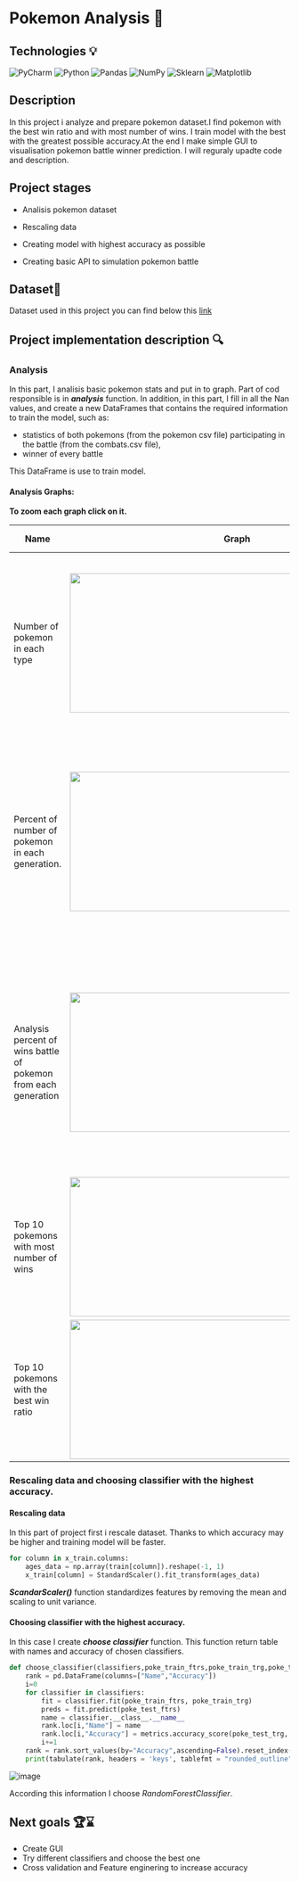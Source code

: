 # Pokemon Analysis 🐲

## Technologies 💡
![PyCharm](https://img.shields.io/badge/pycharm-143?style=for-the-badge&logo=pycharm&logoColor=black&color=black&labelColor=green)
![Python](https://img.shields.io/badge/python-3670A0?style=for-the-badge&logo=python&logoColor=ffdd54)
![Pandas](https://img.shields.io/badge/pandas-%23150458.svg?style=for-the-badge&logo=pandas&logoColor=white)
![NumPy](https://img.shields.io/badge/numpy-%23013243.svg?style=for-the-badge&logo=numpy&logoColor=white)
![Sklearn](https://img.shields.io/badge/scikit--learn-%23F7931E.svg?style=for-the-badge&logo=scikit-learn&logoColor=white)
![Matplotlib](https://img.shields.io/badge/Matplotlib-%23ffffff.svg?style=for-the-badge&logo=Matplotlib&logoColor=black)

## Description 
In this project i analyze and prepare pokemon dataset.I find pokemon with the best win ratio and with most number of wins.
I train model with the best with the greatest possible accuracy.At the end I make simple GUI to visualisation pokemon battle winner prediction.
I will reguraly upadte code and description. 

## Project stages

* Analisis pokemon dataset 

* Rescaling data

* Creating model with highest accuracy as possible

* Creating basic API to simulation pokemon battle

## Dataset📁
Dataset used in this project you can find below this [link](https://www.kaggle.com/datasets/terminus7/pokemon-challenge)

## Project implementation description 🔍
### Analysis
In this part, I analisis basic pokemon stats and put in to graph. Part of cod responsible is in ***analysis*** function. 
In addition, in this part, I fill in all the Nan values, and create a new DataFrames that contains the required information to train the model, such as:

* statistics of both pokemons (from the pokemon csv file) participating in the battle (from the combats.csv file),
* winner of every battle

This DataFrame is use to train model.

#### Analysis Graphs:

**To zoom each graph click on it.**

| Name| Graph | Short Description |
| -- | ------------- | ------------- |
| Number of pokemon in each type|<img src="https://user-images.githubusercontent.com/122997699/216782334-e50775c8-0c3f-4a5b-af42-a24ce95c1184.png" width="600" height="250">| Bar chart showing number of pokemon in each type.There are the most water-type and normal-type Pokemon, and the least flying-type.  |
|Percent of number of pokemon in each generation.| <img src="https://user-images.githubusercontent.com/122997699/216782333-613f6a6a-d782-4b54-9f63-15ce4e5e73c4.png" width="600" height="250">|A pie chart showing how much of the Pokemon set are Pokemon from a each generation.  The fewest Pokemon come from the sixth generation. The number of Pokemon from other generations is similar.|
|Analysis percent of wins battle of pokemon from each generation| <img src="https://user-images.githubusercontent.com/122997699/216782337-903efa19-b692-46f4-adf1-ce39fd7fa274.png" width="450" height="250">|Bar graph, showing percent of wins to pokemon from each generations. According to the chart in second and third generation pokemons are the weakest. The most powerful pokemons are in fourth generation.|
|Top 10 pokemons with most number of wins|<img src="https://user-images.githubusercontent.com/122997699/216782341-8a87e229-0719-4a7b-a7c0-a2b4701ef3b6.png" width="450" height="250">|This graph showing ten pokemon with the most wins. |
|Top 10 pokemons with the best win ratio|<img src="https://user-images.githubusercontent.com/122997699/216782343-806d6b73-11da-4636-b1e3-d68e6ee8b09c.png" width="450" height="250">| This graph showing ten pokemon with the best win ratio|

### Rescaling data and choosing classifier with the highest accuracy.
#### Rescaling data
In this part of project first i rescale dataset. Thanks to which accuracy may be higher and training model will be faster.
```python
for column in x_train.columns:
    ages_data = np.array(train[column]).reshape(-1, 1)
    x_train[column] = StandardScaler().fit_transform(ages_data)
```
***ScandarScaler()*** function standardizes features by removing the mean and scaling to unit variance.
#### Choosing classifier with the highest accuracy.

In this case I create ***choose classifier*** function. This function return table with names and accuracy of chosen classifiers. 
```python
def choose_classifier(classifiers,poke_train_ftrs,poke_train_trg,poke_test_ftrs,poke_test_trg):
    rank = pd.DataFrame(columns=["Name","Accuracy"])
    i=0
    for classifier in classifiers:
        fit = classifier.fit(poke_train_ftrs, poke_train_trg)
        preds = fit.predict(poke_test_ftrs)
        name = classifier.__class__.__name__
        rank.loc[i,"Name"] = name
        rank.loc[i,"Accuracy"] = metrics.accuracy_score(poke_test_trg, preds)
        i+=1
    rank = rank.sort_values(by="Accuracy",ascending=False).reset_index(drop=True)
    print(tabulate(rank, headers = 'keys', tablefmt = "rounded_outline"))
```
![image](https://user-images.githubusercontent.com/122997699/223136129-e5d49086-6a5c-444b-887f-050a1c6031aa.png)


According this information I choose _RandomForestClassifier_.

## Next goals 🏆⌛
* Create GUI
* Try different classifiers and choose the best one
* Cross validation and Feature enginering to increase accuracy 
